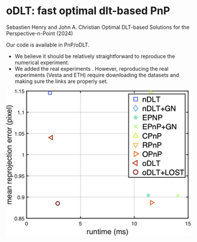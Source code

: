 # oDLT: fast optimal dlt-based PnP
Sebastien Henry and John A. Christian
Optimal DLT-based Solutions for the Perspective-n-Point (2024)

Our code is available in PnP/oDLT.

- We believe it should be relatively straightforward to reproduce the numerical experiment.
- We added the real experiments . However, reproducing the real experiments (Vesta and ETH) require downloading the datasets and making sure the links are properly set.

![plot](./pareto.png)